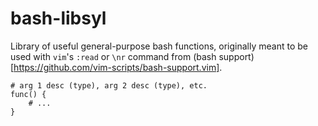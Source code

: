 # bash-libsyl

Library of useful general-purpose bash functions, originally meant to be used with `vim`'s `:read` or `\nr` command from (bash support)[https://github.com/vim-scripts/bash-support.vim].

    # arg 1 desc (type), arg 2 desc (type), etc.
    func() {
        # ...
    }
